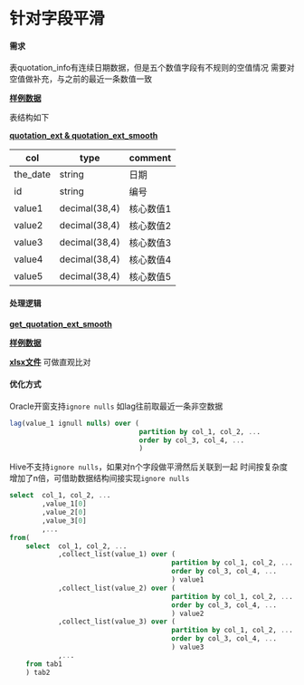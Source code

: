 # 针对字段平滑

#### 需求
表quotation_info有连续日期数据，但是五个数值字段有不规则的空值情况
需要对空值做补充，与之前的最近一条数值一致

[**样例数据**](../data/quotation_ext.txt)

表结构如下

[**quotation_ext & quotation_ext_smooth**](../sql/quotation_ext.sql)

| col      | type          | comment   |
| -------- | ------------- | --------- |
| the_date | string        | 日期      |
| id       | string        | 编号      |
| value1   | decimal(38,4) | 核心数值1 |
| value2   | decimal(38,4) | 核心数值2 |
| value3   | decimal(38,4) | 核心数值3 |
| value4   | decimal(38,4) | 核心数值4 |
| value5   | decimal(38,4) | 核心数值5 |


#### 处理逻辑

[**get_quotation_ext_smooth**](../sql/get_quotation_ext_smooth.sql)

[**样例数据**](../data/quotation_ext_smooth.txt)

[**xlsx文件**](../data/demo.xlsx) 可做直观比对

#### 优化方式
Oracle开窗支持`ignore nulls`
如lag往前取最近一条非空数据
```sql
lag(value_1 ignull nulls) over (
                                partition by col_1, col_2, ...
                                order by col_3, col_4, ...
                                )
```

Hive不支持`ignore nulls`，如果对n个字段做平滑然后关联到一起
时间按复杂度增加了n倍，可借助数据结构间接实现`ignore nulls`
```sql
select  col_1, col_2, ...
        ,value_1[0]
        ,value_2[0]
        ,value_3[0]
        ,...
from(
    select  col_1, col_2, ...
            ,collect_list(value_1) over (
                                        partition by col_1, col_2, ...
                                        order by col_3, col_4, ...
                                        ) value1
            ,collect_list(value_2) over (
                                        partition by col_1, col_2, ...
                                        order by col_3, col_4, ...
                                        ) value2
            ,collect_list(value_3) over (
                                        partition by col_1, col_2, ...
                                        order by col_3, col_4, ...
                                        ) value3
            ,...
    from tab1
    ) tab2
```